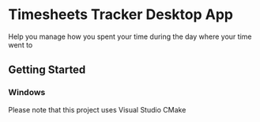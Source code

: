 # Timesheets Tracker Desktop App
Help you manage how you spent your time during the day where your time went to

## Getting Started
### Windows
Please note that this project uses Visual Studio CMake
